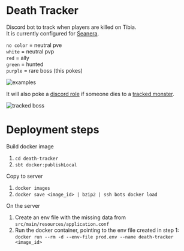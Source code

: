 # Death Tracker

Discord bot to track when players are killed on Tibia.    
It is currently configured for [Seanera](https://github.com/Leo32onGIT/death-tracker/blob/main/death-tracker/src/main/scala/com/kiktibia/leveltracker/tibiadata/TibiaDataClient.scala#L20).

  `no color` = neutral pve    
  `white` = neutral pvp    
  `red` = ally    
  `green` = hunted    
  `purple` = rare boss (this pokes)    

![examples](https://i.imgur.com/nMJK05h.gif)

It will also poke a [discord role](https://github.com/Leo32onGIT/death-tracker/blob/main/death-tracker/src/main/resources/application.conf#L23) if someone dies to a [tracked monster](https://github.com/Leo32onGIT/death-tracker/blob/main/death-tracker/src/main/resources/application.conf#L24-L94).

![tracked boss](https://i.imgur.com/Tjofi3h.png)

# Deployment steps

Build docker image  
1. `cd death-tracker`
1. `sbt docker:publishLocal`

Copy to server  
1. `docker images`
1. `docker save <image_id> | bzip2 | ssh bots docker load`

On the server
1. Create an env file with the missing data from `src/main/resources/application.conf`
1. Run the docker container, pointing to the env file created in step 1: `docker run --rm -d --env-file prod.env --name death-tracker <image_id>`
